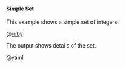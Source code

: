 #### Simple Set

This example shows a simple set of integers.

@[ruby](show.rb)

The output shows details of the set.

@[yaml](show.yaml)
